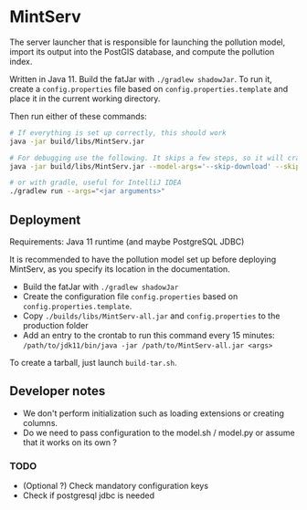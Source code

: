 # MintServ

The server launcher that is responsible for launching the pollution model,
import its output into the PostGIS database, and compute the pollution index. 

Written in Java 11. Build the fatJar with `./gradlew shadowJar`.
To run it, create a `config.properties` file based on `config.properties.template`
and place it in the current working directory. 

Then run either of these commands:
 
```sh
# If everything is set up correctly, this should work
java -jar build/libs/MintServ.jar

# For debugging use the following. It skips a few steps, so it will crash.
java -jar build/libs/MintServ.jar --model-args='--skip-download' --skip-connection

# or with gradle, useful for IntelliJ IDEA
./gradlew run --args="<jar arguments>"
```

## Deployment

Requirements: Java 11 runtime (and maybe PostgreSQL JDBC)

It is recommended to have the pollution model set up before deploying MintServ, as you specify
its location in the documentation.

- Build the fatJar with `./gradlew shadowJar`
- Create the configuration file `config.properties` based on `config.properties.template`.
- Copy `./builds/libs/MintServ-all.jar` and `config.properties` to the production folder
- Add an entry to the crontab to run this command every 15 minutes:\
  `/path/to/jdk11/bin/java -jar /path/to/MintServ-all.jar <args>`
  
To create a tarball, just launch `build-tar.sh`.

## Developer notes

- We don't perform initialization such as loading extensions or creating columns.
- Do we need to pass configuration to the model.sh / model.py or assume that it works on its own ?

### TODO

- (Optional ?) Check mandatory configuration keys
- Check if postgresql jdbc is needed
